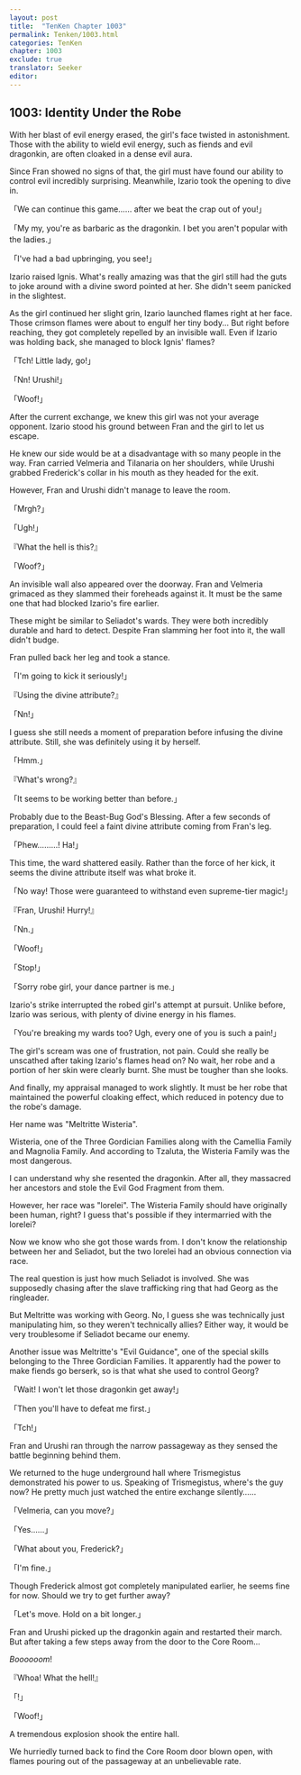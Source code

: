 ```yaml
---
layout: post
title:  "TenKen Chapter 1003"
permalink: Tenken/1003.html
categories: TenKen
chapter: 1003
exclude: true
translator: Seeker
editor: 
---
```

<h2>1003: Identity Under the Robe</h2>

 With her blast of evil energy erased, the girl's face twisted in astonishment. Those with the ability to wield evil energy, such as fiends and evil dragonkin, are often cloaked in a dense evil aura.

 Since Fran showed no signs of that, the girl must have found our ability to control evil incredibly surprising. Meanwhile, Izario took the opening to dive in.

「We can continue this game…… after we beat the crap out of you!」

「My my, you're as barbaric as the dragonkin. I bet you aren't popular with the ladies.」

「I've had a bad upbringing, you see!」

 Izario raised Ignis. What's really amazing was that the girl still had the guts to joke around with a divine sword pointed at her. She didn't seem panicked in the slightest.

 As the girl continued her slight grin, Izario launched flames right at her face. Those crimson flames were about to engulf her tiny body... But right before reaching, they got completely repelled by an invisible wall. Even if Izario was holding back, she managed to block Ignis' flames?

「Tch! Little lady, go!」

「Nn! Urushi!」

「Woof!」

 After the current exchange, we knew this girl was not your average opponent. Izario stood his ground between Fran and the girl to let us escape.

 He knew our side would be at a disadvantage with so many people in the way. Fran carried Velmeria and Tilanaria on her shoulders, while Urushi grabbed Frederick's collar in his mouth as they headed for the exit.

 However, Fran and Urushi didn't manage to leave the room.

「Mrgh?」

「Ugh!」

『What the hell is this?』

「Woof?」

 An invisible wall also appeared over the doorway. Fran and Velmeria grimaced as they slammed their foreheads against it. It must be the same one that had blocked Izario's fire earlier.

 These might be similar to Seliadot's wards. They were both incredibly durable and hard to detect. Despite Fran slamming her foot into it, the wall didn't budge.

 Fran pulled back her leg and took a stance.

「I'm going to kick it seriously!」

『Using the divine attribute?』

「Nn!」

 I guess she still needs a moment of preparation before infusing the divine attribute. Still, she was definitely using it by herself.

「Hmm.」

『What's wrong?』

「It seems to be working better than before.」

 Probably due to the Beast-Bug God's Blessing. After a few seconds of preparation, I could feel a faint divine attribute coming from Fran's leg.

「Phew………! Ha!」

 This time, the ward shattered easily. Rather than the force of her kick, it seems the divine attribute itself was what broke it.

「No way! Those were guaranteed to withstand even supreme-tier magic!」

『Fran, Urushi! Hurry!』

「Nn.」

「Woof!」

「Stop!」

「Sorry robe girl, your dance partner is me.」

 Izario's strike interrupted the robed girl's attempt at pursuit. Unlike before, Izario was serious, with plenty of divine energy in his flames.

「You're breaking my wards too? Ugh, every one of you is such a pain!」

 The girl's scream was one of frustration, not pain. Could she really be unscathed after taking Izario's flames head on? No wait, her robe and a portion of her skin were clearly burnt. She must be tougher than she looks.

 And finally, my appraisal managed to work slightly. It must be her robe that maintained the powerful cloaking effect, which reduced in potency due to the robe's damage.

 Her name was "Meltritte Wisteria".

 Wisteria, one of the Three Gordician Families along with the Camellia Family and Magnolia Family. And according to Tzaluta, the Wisteria Family was the most dangerous.

 I can understand why she resented the dragonkin. After all, they massacred her ancestors and stole the Evil God Fragment from them.

 However, her race was "lorelei". The Wisteria Family should have originally been human, right? I guess that's possible if they intermarried with the lorelei?

 Now we know who she got those wards from. I don't know the relationship between her and Seliadot, but the two lorelei had an obvious connection via race.

 The real question is just how much Seliadot is involved. She was supposedly chasing after the slave trafficking ring that had Georg as the ringleader.

 But Meltritte was working with Georg. No, I guess she was technically just manipulating him, so they weren't technically allies? Either way, it would be very troublesome if Seliadot became our enemy.

 Another issue was Meltritte's "Evil Guidance", one of the special skills belonging to the Three Gordician Families. It apparently had the power to make fiends go berserk, so is that what she used to control Georg?

「Wait! I won't let those dragonkin get away!」

「Then you'll have to defeat me first.」

「Tch!」

 Fran and Urushi ran through the narrow passageway as they sensed the battle beginning behind them.

 We returned to the huge underground hall where Trismegistus demonstrated his power to us. Speaking of Trismegistus, where's the guy now? He pretty much just watched the entire exchange silently……

「Velmeria, can you move?」

「Yes……」

「What about you, Frederick?」

「I'm fine.」

 Though Frederick almost got completely manipulated earlier, he seems fine for now. Should we try to get further away?

「Let's move. Hold on a bit longer.」

 Fran and Urushi picked up the dragonkin again and restarted their march. But after taking a few steps away from the door to the Core Room...

 *Boooooom*!

『Whoa! What the hell!』

「!」

「Woof!」

 A tremendous explosion shook the entire hall.

 We hurriedly turned back to find the Core Room door blown open, with flames pouring out of the passageway at an unbelievable rate.



